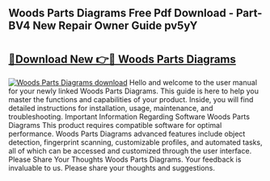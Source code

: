 ## Woods Parts Diagrams Free Pdf Download - Part-BV4 New Repair Owner Guide pv5yY

# <h2><a href="http://dfj42a.blite.top/?on=Woods+Parts+Diagrams">🔗Download New 👉🔴 Woods Parts Diagrams</a></h2>

[![Woods Parts Diagrams download](https://i.imgur.com/lujVjoI.png)](http://dfj42a.blite.top/?on=Woods+Parts+Diagrams)
Hello and welcome to the user manual for your newly linked Woods Parts Diagrams. This guide is here to help you master the functions and capabilities of your product. Inside, you will find detailed instructions for installation, usage, maintenance, and troubleshooting. Important Information Regarding Software Woods Parts Diagrams This product requires compatible software for optimal performance. Woods Parts Diagrams advanced features include object detection, fingerprint scanning, customizable profiles, and automated tasks, all of which can be accessed and customized through the user interface. Please Share Your Thoughts Woods Parts Diagrams. Your feedback is invaluable to us. Please share your thoughts and suggestions.
